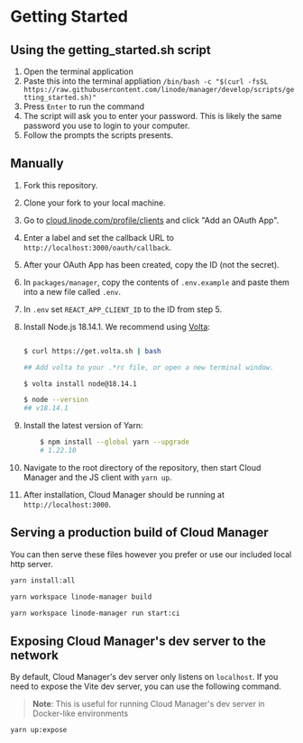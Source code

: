 # Getting Started

## Using the getting_started.sh script

1. Open the terminal application
2. Paste this into the terminal appliation `/bin/bash -c "$(curl -fsSL https://raw.githubusercontent.com/linode/manager/develop/scripts/getting_started.sh)"`
3. Press `Enter` to run the command
4. The script will ask you to enter your password. This is likely the same password you use to login to your computer.
5. Follow the prompts the scripts presents.

## Manually

1. Fork this repository.
2. Clone your fork to your local machine.
3. Go to [cloud.linode.com/profile/clients](https://cloud.linode.com/profile/clients) and click "Add an OAuth App".
4. Enter a label and set the callback URL to `http://localhost:3000/oauth/callback`.
5. After your OAuth App has been created, copy the ID (not the secret).
6. In `packages/manager`, copy the contents of `.env.example` and paste them into a new file called `.env`.
7. In `.env` set `REACT_APP_CLIENT_ID` to the ID from step 5.
8. Install Node.js 18.14.1. We recommend using [Volta](https://volta.sh/):

   ```bash

   $ curl https://get.volta.sh | bash

   ## Add volta to your .*rc file, or open a new terminal window.

   $ volta install node@18.14.1

   $ node --version
   ## v18.14.1

   ```

9. Install the latest version of Yarn:

   ```bash
       $ npm install --global yarn --upgrade
       # 1.22.10
   ```

10. Navigate to the root directory of the repository, then start Cloud Manager and the JS client with `yarn up`.
11. After installation, Cloud Manager should be running at `http://localhost:3000`.

## Serving a production build of Cloud Manager

You can then serve these files however you prefer or use our included local http server.

```bash
yarn install:all

yarn workspace linode-manager build

yarn workspace linode-manager run start:ci
```

## Exposing Cloud Manager's dev server to the network

By default, Cloud Manager's dev server only listens on `localhost`. If you need to
expose the Vite dev server, you can use the following command.

> **Note**: This is useful for running Cloud Manager's dev server in Docker-like environments

```bash
yarn up:expose
```